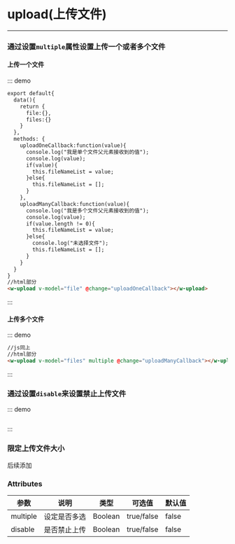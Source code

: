 <script>
  export default{
    data(){
      return {
        fileNameList:[],
        file:{},
        files:{}
      }
    },
    methods: {
      uploadOneCallback:function(value){
        console.log("我是单个文件父元素接收到的值");
        console.log(value);
        if(value){
          this.fileNameList = value;
        }else{
          this.fileNameList = [];
        }
      },
      uploadManyCallback:function(value){
        console.log("我是多个文件父元素接收到的值");
        console.log(value);
        if(value.length != 0){
          this.fileNameList = value;
        }else{
          console.log("未选择文件");
          this.fileNameList = [];
        }
      }
    }
  }
</script>

# upload(上传文件)
----
### 通过设置```multiple```属性设置上传一个或者多个文件
#### 上传一个文件
<div class="demo-block">
  <w-upload v-model="file" @change="uploadOneCallback"></w-upload>
</div>

::: demo
```html
export default{
  data(){
    return {
      file:{},
      files:{}
    }
  },
  methods: {
    uploadOneCallback:function(value){
      console.log("我是单个文件父元素接收到的值");
      console.log(value);
      if(value){
        this.fileNameList = value;
      }else{
        this.fileNameList = [];
      }
    },
    uploadManyCallback:function(value){
      console.log("我是多个文件父元素接收到的值");
      console.log(value);
      if(value.length != 0){
        this.fileNameList = value;
      }else{
        console.log("未选择文件");
        this.fileNameList = [];
      }
    }
  }
}
//html部分
<w-upload v-model="file" @change="uploadOneCallback"></w-upload>
```
:::

#### 上传多个文件
<div class="demo-block">
  <w-upload v-model="files" multiple @change="uploadManyCallback"></w-upload>
</div>

::: demo
```html
//js同上
//html部分
<w-upload v-model="files" multiple @change="uploadManyCallback"></w-upload>
```
:::

### 通过设置```disable```来设置禁止上传文件
<div class="demo-block">
  <div style="width:300px">
    <w-upload multiple disable></w-upload>
  </div>
</div>

::: demo
```html
```
:::

### 限定上传文件大小
后续添加

### Attributes

| 参数      | 说明   | 类型      | 可选值       | 默认值   |
|---------- |-------- |----------|------------- |--------  |
| multiple  |设定是否多选| Boolean| true/false  |  false   |
| disable   |是否禁止上传| Boolean| true/false  |  false   |
